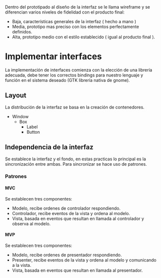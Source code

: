 Dentro del prototipado al diseño de la interfaz se le llama wireframe y se diferencian varios niveles de fidelidad con el producto final:
- Baja, características generales de la interfaz ( hecho a mano )
- Media,  prototipo mas preciso con los elementos perfectamente definidos.
- Alta, prototipo medio con el estilo establecido ( igual al producto final ).

# Implementar interfaces
La implementación de interfaces comienza con la elección de una librería adecuada, debe tener los correctos bindings para nuestro lenguaje y función en el sistema deseado (GTK librería nativa de gnome).
## Layout
La distribución de la interfaz se basa en la creación de contenedores.
- Window
	- Box
		- Label
		- Button

## Independencia de la interfaz
Se establece la interfaz y el fondo, en estas practicas lo principal es la sincronización entre ambas. Para sincronizar se hace uso de patrones.
### Patrones
#### MVC
Se establecen tres componentes:
- Modelo, recibe ordenes de controlador respondiendo.
- Controlador, recibe eventos de la vista y ordena al modelo.
- Vista, basada en eventos que resultan en llamada al controlador y observa al modelo.

#### MVP
Se establecen tres componentes:
- Modelo, recibe ordenes de presentador respondiendo.
- Presenter, recibe eventos de la vista y ordena al modelo y comunicando a la vista.
- Vista, basada en eventos que resultan en llamada al presentador.

